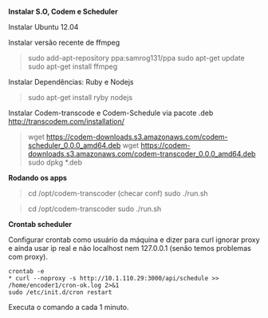 **Instalar S.O, Codem e Scheduler**

Instalar Ubuntu 12.04 

Instalar versão recente de ffmpeg

> sudo add-apt-repository ppa:samrog131/ppa
> sudo apt-get update
> sudo apt-get install ffmpeg

Instalar Dependências: Ruby e Nodejs

> sudo apt-get install ryby nodejs 

Instalar Codem-transcode e Codem-Schedule via pacote .deb http://transcodem.com/installation/

> wget https://codem-downloads.s3.amazonaws.com/codem-scheduler_0.0.0_amd64.deb
> wget https://codem-downloads.s3.amazonaws.com/codem-transcoder_0.0.0_amd64.deb
> sudo dpkg *.deb


**Rodando os apps**

> cd /opt/codem-transcoder (checar conf)
> sudo ./run.sh

> cd /opt/codem-transcoder
> sudo ./run.sh


**Crontab scheduler**

Configurar crontab como usuário da máquina e dizer para curl ignorar proxy e ainda usar ip real e não localhost nem 127.0.0.1 (senão temos problemas com proxy). 

    crontab -e
    * curl --noproxy -s http://10.1.110.29:3000/api/schedule >> /home/encoder1/cron-ok.log 2>&1
    sudo /etc/init.d/cron restart

Executa o comando a cada 1 minuto.
